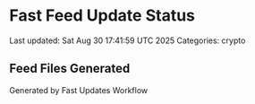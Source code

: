 # Fast Feed Update Status
Last updated: Sat Aug 30 17:41:59 UTC 2025
Categories: crypto

## Feed Files Generated

Generated by Fast Updates Workflow
